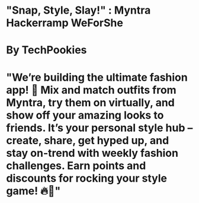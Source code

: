 #  "Snap, Style, Slay!" : Myntra Hackerramp WeForShe 
# By TechPookies

# "We’re building the ultimate fashion app! 🎉 Mix and match outfits from Myntra, try them on virtually, and show off your amazing looks to friends. It’s your personal style hub – create, share, get hyped up, and stay on-trend with weekly fashion challenges. Earn points and discounts for rocking your style game! 🔥👗"
















